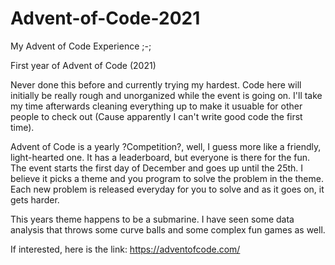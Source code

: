 # Advent-of-Code-2021
My Advent of Code Experience ;-;

First year of Advent of Code (2021)

Never done this before and currently trying my hardest. Code here will initially be really rough and unorganized while the event is going on.
I'll take my time afterwards cleaning everything up to make it usuable for other people to check out (Cause apparently I can't write good code the first time).

Advent of Code is a yearly ?Competition?, well, I guess more like a friendly, light-hearted one. It has a leaderboard, but everyone is there for the fun.
The event starts the first day of December and goes up until the 25th. 
I believe it picks a theme and you program to solve the problem in the theme. Each new problem is released everyday for you to solve and as it goes on, it gets harder.

This years theme happens to be a submarine. I have seen some data analysis that throws some curve balls and some complex fun games as well. 

If interested, here is the link: https://adventofcode.com/
